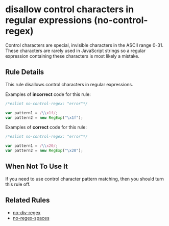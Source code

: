 # disallow control characters in regular expressions (no-control-regex)

Control characters are special, invisible characters in the ASCII range 0-31. These characters are rarely used in JavaScript strings so a regular expression containing these characters is most likely a mistake.

## Rule Details

This rule disallows control characters in regular expressions.

Examples of **incorrect** code for this rule:

```js
/*eslint no-control-regex: "error"*/

var pattern1 = /\\x1f/;
var pattern2 = new RegExp("\x1f");
```

Examples of **correct** code for this rule:

```js
/*eslint no-control-regex: "error"*/

var pattern1 = /\\x20/;
var pattern2 = new RegExp("\x20");
```

## When Not To Use It

If you need to use control character pattern matching, then you should turn this rule off.

## Related Rules

* [no-div-regex](no-div-regex.md)
* [no-regex-spaces](no-regex-spaces.md)
